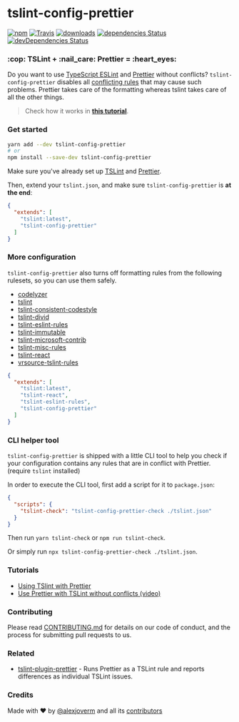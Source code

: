 # tslint-config-prettier

[![npm](https://img.shields.io/npm/v/tslint-config-prettier.svg)](https://www.npmjs.com/package/tslint-config-prettier)
[![Travis](https://img.shields.io/travis/alexjoverm/tslint-config-prettier.svg)](https://travis-ci.org/prettier/tslint-config-prettier)
[![downloads](https://img.shields.io/npm/dm/tslint-config-prettier.svg)](https://www.npmjs.com/package/tslint-config-prettier)
[![dependencies Status](https://img.shields.io/david/prettier/tslint-config-prettier.svg)](https://david-dm.org/prettier/tslint-config-prettier)
[![devDependencies Status](https://img.shields.io/david/dev/prettier/tslint-config-prettier.svg)](https://david-dm.org/prettier/tslint-config-prettier?type=dev)

<h3> :cop: TSLint  +  :nail_care: Prettier = :heart_eyes: </h3>

Do you want to use [TypeScript ESLint](https://github.com/typescript-eslint/typescript-eslint) and [Prettier](https://github.com/prettier/prettier) without conflicts? `tslint-config-prettier` disables all [conflicting rules](https://unpkg.com/tslint-config-prettier) that may cause such problems. Prettier takes care of the formatting whereas tslint takes care of all the other things.

> Check how it works in **[this tutorial](https://alexjoverm.github.io/2017/06/12/Use-Prettier-with-TSLint-and-be-happy/)**.

### Get started

```bash
yarn add --dev tslint-config-prettier
# or
npm install --save-dev tslint-config-prettier
```

Make sure you've already set up [TSLint](https://palantir.github.io/tslint/) and [Prettier](https://github.com/prettier/prettier).

Then, extend your `tslint.json`, and make sure `tslint-config-prettier` is **at the end**:

```json
{
  "extends": [
    "tslint:latest",
    "tslint-config-prettier"
  ]
}
```

### More configuration

`tslint-config-prettier` also turns off formatting rules from the following rulesets, so you can use them safely.

- [codelyzer](https://github.com/mgechev/codelyzer)
- [tslint](https://github.com/palantir/tslint)
- [tslint-consistent-codestyle](https://github.com/ajafff/tslint-consistent-codestyle)
- [tslint-divid](https://github.com/jonaskello/tslint-divid)
- [tslint-eslint-rules](https://github.com/buzinas/tslint-eslint-rules)
- [tslint-immutable](https://github.com/jonaskello/tslint-immutable)
- [tslint-microsoft-contrib](https://github.com/Microsoft/tslint-microsoft-contrib)
- [tslint-misc-rules](https://github.com/jwbay/tslint-misc-rules)
- [tslint-react](https://github.com/palantir/tslint-react)
- [vrsource-tslint-rules](https://github.com/vrsource/vrsource-tslint-rules)

```json
{
  "extends": [
    "tslint:latest",
    "tslint-react",
    "tslint-eslint-rules",
    "tslint-config-prettier"
  ]
}
```

### CLI helper tool

`tslint-config-prettier` is shipped with a little CLI tool to help you check if your configuration contains any rules that are in conflict with Prettier. (require `tslint` installed)

In order to execute the CLI tool, first add a script for it to `package.json`:

```json
{
  "scripts": {
    "tslint-check": "tslint-config-prettier-check ./tslint.json"
  }
}
```

Then run `yarn tslint-check` or `npm run tslint-check`.

Or simply run `npx tslint-config-prettier-check ./tslint.json`.

### Tutorials

- [Using TSlint with Prettier](https://alexjoverm.github.io/2017/06/12/Use-Prettier-with-TSLint-and-be-happy/)
- [Use Prettier with TSLint without conflicts (video)](https://egghead.io/lessons/typescript-use-prettier-with-tslint-without-conflicts-c39670eb/)

### Contributing

Please read [CONTRIBUTING.md](https://github.com/prettier/tslint-config-prettier/blob/master/CONTRIBUTING.md) for details on our code of conduct, and the process for submitting pull requests to us.

### Related

- [tslint-plugin-prettier](https://github.com/ikatyang/tslint-plugin-prettier) - Runs Prettier as a TSLint rule and reports differences as individual TSLint issues.

### Credits

Made with :heart: by [@alexjoverm](https://twitter.com/alexjoverm) and all its [contributors](https://github.com/prettier/tslint-config-prettier/graphs/contributors)
